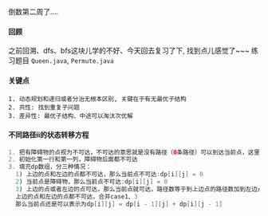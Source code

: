 

倒数第二周了....


#### 回顾
之前回溯、dfs、bfs这块儿学的不好、今天回去复习了下, 找到点儿感觉了~~~
练习题目 `Queen.java`, `Permute.java`

#### 关键点
```
1. 动态规划和递归或者分治无根本区别, 关键在于有无最优子结构
2. 共性: 找到重复子问题
3. 差异性: 最优子结构、中途可以淘汰次优解
```

#### 不同路径ii的状态转移方程
```java
1. 把有障碍物的点视为不可达，不可达的意思就是没有路径（0条路径）可以到达当前点，这里用dp[i[[j]=0表示不可达。
2. 初始化第一行和第一列，障碍物后面都不可达
3. 填充dp数组，分三种情况：
  1) 上边的点和左边的点都不可达，那么当前点不可达:dp[i][j] = 0
  2) 当前点是障碍物，那么当前点不可达:dp[i][j] = 0
  3) 上边的点或者左边的点可达，那么当前点就可达，路径数等于到上边点的路径数加到左边点的路径数:dp[i][j] = dp[i - 1][j] + dp[i][j - 1]
  上边的点和左边的点都不可达，合并case1、3
  那么当前点还是可以表示为dp[i][j] = dp[i - 1][j] + dp[i][j - 1]
```




















